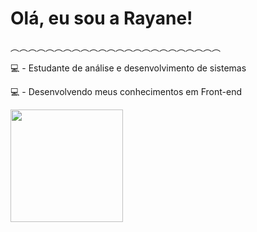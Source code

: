 

 
 <div aling="center">
    <h1>Olá, eu sou a Rayane!</h1>
    <p>︵︵︵︵︵︵︵︵︵︵︵︵︵︵︵︵︵︵︵︵︵︵︵︵</p>
    <p> 💻 - Estudante de análise e desenvolvimento de sistemas </p>
    <p> 💻 - Desenvolvendo meus conhecimentos em Front-end </p>
    
  
  
  
  
  
</div>

<div align="left">
  <a href="https://github.com/Rayane-Novaes">
  <img height="180em" src="https://github-readme-stats.vercel.app/api?username=Rayane-Novaes&show_icons=true&theme=tokyonight&include_all_commits=true&count_private=true"/>
    


</div>
  
  
  
 

